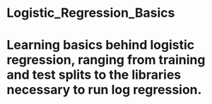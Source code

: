 # Logistic_Regression_Basics
# Learning basics behind logistic regression, ranging from training and test splits to the libraries necessary to run log regression.
